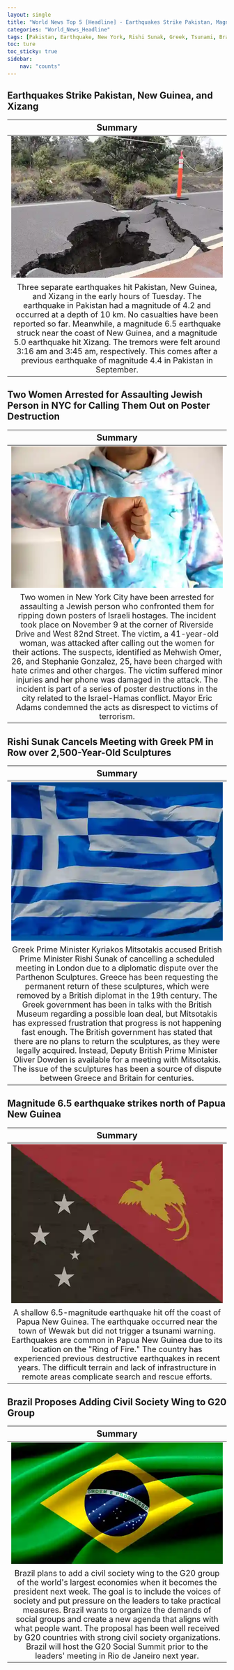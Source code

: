 ```yaml
---
layout: single
title: "World News Top 5 [Headline] - Earthquakes Strike Pakistan, Magnitude 6.5 earthquake strikes north of Papua New Guinea"
categories: "World_News_Headline"
tags: [Pakistan, Earthquake, New York, Rishi Sunak, Greek, Tsunami, Brazil, G20]
toc: ture
toc_sticky: true
sidebar:
    nav: "counts"
---
```


<style>
table th:first-of-type {
    width: 100%;
    font-size: 20px;
}
table td:nth-of-type(1) {
    width: 100%;
    font-size: 18px;
}
</style>

## Earthquakes Strike Pakistan, New Guinea, and Xizang

Summary | 
:---:|
![](/assets/images/2023-11-28-World_News_Headline_231128_1-1.webp) |
Three separate earthquakes hit Pakistan, New Guinea, and Xizang in the early hours of Tuesday. The earthquake in Pakistan had a magnitude of 4.2 and occurred at a depth of 10 km. No casualties have been reported so far. Meanwhile, a magnitude 6.5 earthquake struck near the coast of New Guinea, and a magnitude 5.0 earthquake hit Xizang. The tremors were felt around 3:16 am and 3:45 am, respectively. This comes after a previous earthquake of magnitude 4.4 in Pakistan in September. |

## Two Women Arrested for Assaulting Jewish Person in NYC for Calling Them Out on Poster Destruction

Summary | 
:---:|
![](/assets/images/2023-11-28-World_News_Headline_231128_1-2.webp) |
Two women in New York City have been arrested for assaulting a Jewish person who confronted them for ripping down posters of Israeli hostages. The incident took place on November 9 at the corner of Riverside Drive and West 82nd Street. The victim, a 41-year-old woman, was attacked after calling out the women for their actions. The suspects, identified as Mehwish Omer, 26, and Stephanie Gonzalez, 25, have been charged with hate crimes and other charges. The victim suffered minor injuries and her phone was damaged in the attack. The incident is part of a series of poster destructions in the city related to the Israel-Hamas conflict. Mayor Eric Adams condemned the acts as disrespect to victims of terrorism. |

## Rishi Sunak Cancels Meeting with Greek PM in Row over 2,500-Year-Old Sculptures

Summary | 
:---:|
![](/assets/images/2023-11-28-World_News_Headline_231128_1-3.webp) |
Greek Prime Minister Kyriakos Mitsotakis accused British Prime Minister Rishi Sunak of cancelling a scheduled meeting in London due to a diplomatic dispute over the Parthenon Sculptures. Greece has been requesting the permanent return of these sculptures, which were removed by a British diplomat in the 19th century. The Greek government has been in talks with the British Museum regarding a possible loan deal, but Mitsotakis has expressed frustration that progress is not happening fast enough. The British government has stated that there are no plans to return the sculptures, as they were legally acquired. Instead, Deputy British Prime Minister Oliver Dowden is available for a meeting with Mitsotakis. The issue of the sculptures has been a source of dispute between Greece and Britain for centuries. |

## Magnitude 6.5 earthquake strikes north of Papua New Guinea

Summary | 
:---:|
![](/assets/images/2023-11-28-World_News_Headline_231128_1-4.webp) |
A shallow 6.5-magnitude earthquake hit off the coast of Papua New Guinea. The earthquake occurred near the town of Wewak but did not trigger a tsunami warning. Earthquakes are common in Papua New Guinea due to its location on the "Ring of Fire." The country has experienced previous destructive earthquakes in recent years. The difficult terrain and lack of infrastructure in remote areas complicate search and rescue efforts. |

## Brazil Proposes Adding Civil Society Wing to G20 Group

Summary | 
:---:|
![](/assets/images/2023-11-28-World_News_Headline_231128_1-5.webp) |
Brazil plans to add a civil society wing to the G20 group of the world's largest economies when it becomes the president next week. The goal is to include the voices of society and put pressure on the leaders to take practical measures. Brazil wants to organize the demands of social groups and create a new agenda that aligns with what people want. The proposal has been well received by G20 countries with strong civil society organizations. Brazil will host the G20 Social Summit prior to the leaders' meeting in Rio de Janeiro next year. |